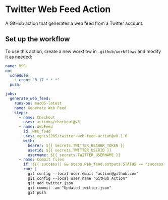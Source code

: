 # Twitter Web Feed Action

A GitHub action that generates a web feed from a Twitter account.

## Set up the workflow

To use this action, create a new workflow in `.github/workflows` and modify it as needed:

```yml
name: RSS
on:
  schedule:
    - cron: "0 17 * * *"
  push:

jobs:
  generate_web_feed:
    runs-on: macOS-latest
    name: Generate Web Feed
    steps:
      - name: Checkout
        uses: actions/checkout@v3
      - name: WebFeed
        id: web_feed
        uses: ognis1205/twitter-web-feed-action@v0.1.0
        with:
          bearer: ${{ secrets.TWITTER_BEARER_TOKEN }}
          userid: ${{ secrets.TWITTER_USERID }}
          username: ${{ secrets.TWITTER_USERNAME }}
      - name: Commit files
        if: ${{ success() && steps.web_feed.outputs.STATUS == 'success' }}
        run: |
          git config --local user.email "action@github.com"
          git config --local user.name "GitHub Action"
          git add twitter.json
          git commit -am "Updated twitter.json"
          git push
```
